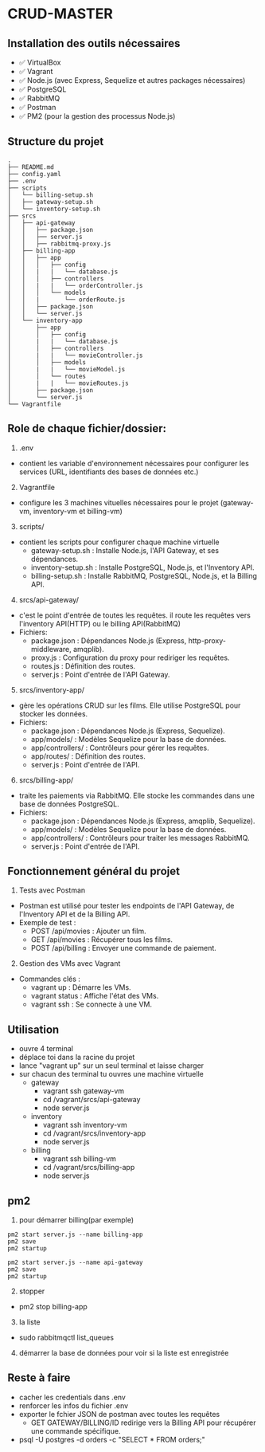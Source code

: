 # CRUD-MASTER

## Installation des outils nécessaires

- ✅ VirtualBox
- ✅ Vagrant
- ✅ Node.js (avec Express, Sequelize et autres packages nécessaires)
- ✅ PostgreSQL
- ✅ RabbitMQ
- ✅ Postman
- ✅ PM2 (pour la gestion des processus Node.js)

## Structure du projet

```
.
├── README.md
├── config.yaml
├── .env
├── scripts
│   └── billing-setup.sh
│   ├── gateway-setup.sh
│   └── inventory-setup.sh
├── srcs
│   ├── api-gateway
│   │   ├── package.json
│   │   ├── server.js
│   │   ├── rabbitmq-proxy.js
│   ├── billing-app
│   │   ├── app
│   │   │   ├── config
│   │   |   |   └── database.js
│   │   │   ├── controllers
│   │   |   |   └── orderController.js
│   │   │   └── models
│   │   |       └── orderRoute.js
│   │   ├── package.json
│   │   └── server.js
│   └── inventory-app
│       ├── app
│       │   ├── config
│       |   |   └── database.js
│       │   ├── controllers
│       |   |   └── movieController.js
│       │   ├── models
│       |   |   └── movieModel.js
│       │   └── routes
│       |   |   └── movieRoutes.js
│       ├── package.json
│       └── server.js
└── Vagrantfile
```

## Role de chaque fichier/dossier:

1. .env

- contient les variable d'environnement nécessaires pour configurer les services (URL, identifiants des bases de données etc.)

2. Vagrantfile

- configure les 3 machines vituelles nécessaires pour le projet (gateway-vm, inventory-vm et billing-vm)

3. scripts/

- contient les scripts pour configurer chaque machine virtuelle
  - gateway-setup.sh : Installe Node.js, l'API Gateway, et ses dépendances.
  - inventory-setup.sh : Installe PostgreSQL, Node.js, et l'Inventory API.
  - billing-setup.sh : Installe RabbitMQ, PostgreSQL, Node.js, et la Billing API.

4. srcs/api-gateway/

- c'est le point d'entrée de toutes les requêtes. il route les requêtes vers l'inventory API(HTTP) ou le billing API(RabbitMQ)
- Fichiers:
  - package.json : Dépendances Node.js (Express, http-proxy-middleware, amqplib).
  - proxy.js : Configuration du proxy pour rediriger les requêtes.
  - routes.js : Définition des routes.
  - server.js : Point d'entrée de l'API Gateway.

5. srcs/inventory-app/

- gère les opérations CRUD sur les films. Elle utilise PostgreSQL pour stocker les données.
- Fichiers:
  - package.json : Dépendances Node.js (Express, Sequelize).
  - app/models/ : Modèles Sequelize pour la base de données.
  - app/controllers/ : Contrôleurs pour gérer les requêtes.
  - app/routes/ : Définition des routes.
  - server.js : Point d'entrée de l'API.

6. srcs/billing-app/

- traite les paiements via RabbitMQ. Elle stocke les commandes dans une base de données PostgreSQL.
- Fichiers:
  - package.json : Dépendances Node.js (Express, amqplib, Sequelize).
  - app/models/ : Modèles Sequelize pour la base de données.
  - app/controllers/ : Contrôleurs pour traiter les messages RabbitMQ.
  - server.js : Point d'entrée de l'API.

## Fonctionnement général du projet

1. Tests avec Postman

- Postman est utilisé pour tester les endpoints de l'API Gateway, de l'Inventory API et de la Billing API.
- Exemple de test :
  - POST /api/movies : Ajouter un film.
  - GET /api/movies : Récupérer tous les films.
  - POST /api/billing : Envoyer une commande de paiement.

2. Gestion des VMs avec Vagrant

- Commandes clés :
  - vagrant up : Démarre les VMs.
  - vagrant status : Affiche l'état des VMs.
  - vagrant ssh <vm-name> : Se connecte à une VM.


## Utilisation

- ouvre 4 terminal
- déplace toi dans la racine du projet
- lance "vagrant up" sur un seul terminal et laisse charger
- sur chacun des terminal tu ouvres une machine virtuelle
    - gateway
        - vagrant ssh gateway-vm
        - cd /vagrant/srcs/api-gateway
        - node server.js
    - inventory
        - vagrant ssh inventory-vm
        - cd /vagrant/srcs/inventory-app
        - node server.js
    - billing
        - vagrant ssh billing-vm
        - cd /vagrant/srcs/billing-app
        - node server.js


## pm2
1) pour démarrer billing(par exemple)
```
pm2 start server.js --name billing-app
pm2 save
pm2 startup
```
```
pm2 start server.js --name api-gateway
pm2 save
pm2 startup
```
2) stopper
- pm2 stop billing-app

3) la liste
- sudo rabbitmqctl list_queues

4) démarrer la base de données pour voir si la liste est enregistrée

## Reste à faire

- cacher les credentials dans .env
- renforcer les infos du fichier .env
- exporter le fchier JSON de postman avec toutes les requêtes
  - GET GATEWAY/BILLING/ID redirige vers la Billing API pour récupérer une commande spécifique.
- psql -U postgres -d orders -c "SELECT * FROM orders;"